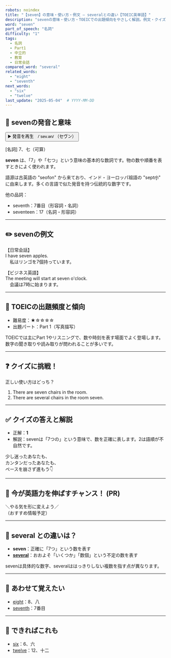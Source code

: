 ```yaml
---
robots: noindex
title: "【seven】の意味・使い方・例文 ― severalとの違い【TOEIC英単語】"
description: "sevenの意味・使い方・TOEICでの出題傾向をやさしく解説。例文・クイズ付きでseveralとの違いもわかりやすく学べます。"
word: "seven"
part_of_speech: "名詞"
difficulty: "1"
tags:
  - 名詞
  - Part1
  - 中立的
  - 教育
  - 日常会話
compared_word: "several"
related_words:
  - "eight"
  - "seventh"
next_words:
  - "six"
  - "twelve"
last_update: "2025-05-04"  # YYYY-MM-DD
---
```


## 🔰 sevenの発音と意味

<button class="play-audio" onclick="playTTS('seven')">
  <span class="play-audio-main">
    ▶️ 発音を再生　/ˈsev.ən/
  </span>
  <span class="play-audio-sub">
    （セヴン）
  </span>
</button>

[名詞] 7、七（可算）

**seven** は、「7」や「七つ」という意味の基本的な数詞です。物の数や順番を表すときによく使われます。

語源は古英語の "seofon" から来ており、インド・ヨーロッパ祖語の "septḿ̥" に由来します。多くの言語で似た発音を持つ伝統的な数字です。

他の品詞：  
- seventh：7番目（形容詞・名詞）
- seventeen：17（名詞・形容詞）

---

## ✏️ sevenの例文

【日常会話】  
I have seven apples.  
　私はリンゴを7個持っています。

【ビジネス英語】  
The meeting will start at seven o'clock.  
　会議は7時に始まります。

---

## 🎯 TOEICの出題頻度と傾向

- 難易度：★☆☆☆☆
- 出題パート：Part 1（写真描写）

TOEICでは主にPart 1やリスニングで、数や時刻を表す場面でよく登場します。数字の聞き取りや読み取りが問われることが多いです。

---

## ❓ クイズに挑戦！

正しい使い方はどっち？

1. There are seven chairs in the room.  
2. There are several chairs in the room seven.

---

## ✅ クイズの答えと解説

- 正解：**1**
- 解説：sevenは「7つの」という意味で、数を正確に表します。2は語順が不自然です。

少し迷ったあなたも、  
カンタンだったあなたも、  
ペースを崩さず進もう👇️

---

## 🚀 今が英語力を伸ばすチャンス！ (PR)

<div class="info-center">
＼やる気を形に変えよう／<br>  
（おすすめ情報予定）
</div>

---

## 🤔  several との違いは？

- **seven**：正確に「7つ」という数を表す
- **[several](/several)**：おおよそ「いくつか」「数個」という不定の数を表す

sevenは具体的な数字、severalははっきりしない複数を指す点が異なります。

---

## 🧩 あわせて覚えたい

- [eight](/eight)：8、八
- [seventh](/seventh)：7番目

---

## 📖 できればこれも

- [six](/six)：6、六
- [twelve](/twelve)：12、十二

<!-- cvid: aid18_bid12 -->
